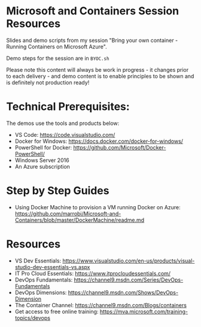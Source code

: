 # Microsoft and Containers Session Resources
Slides and demo scripts from my session  "Bring your own container - Running Containers on Microsoft Azure".

Demo steps for the session are in ```BYOC.sh```

Please note this content will always be work in progress - it changes prior to each delivery - and demo content is to enable principles to be shown and is definitely not production ready!

# Technical Prerequisites:
The demos use the tools and products below:
-   VS Code: https://code.visualstudio.com/
-   Docker for Windows: https://docs.docker.com/docker-for-windows/
-   PowerShell for Docker: https://github.com/Microsoft/Docker-PowerShell/ 
-   Windows Server 2016
-   An Azure subscription


# Step by Step Guides
- Using Docker Machine to provision a VM running Docker on Azure: https://github.com/marrobi/Microsoft-and-Containers/blob/master/DockerMachine/readme.md

# Resources
-   VS Dev Essentials: https://www.visualstudio.com/en-us/products/visual-studio-dev-essentials-vs.aspx
-   IT Pro Cloud Essentials: https://www.itprocloudessentials.com/   
-   DevOps Fundamentals: https://channel9.msdn.com/Series/DevOps-Fundamentals 
-   DevOps Dimensions: https://channel9.msdn.com/Shows/DevOps-Dimension 
-   The Container Channel: https://channel9.msdn.com/Blogs/containers 
-   Get access to free online training: https://mva.microsoft.com/training-topics/devops 
